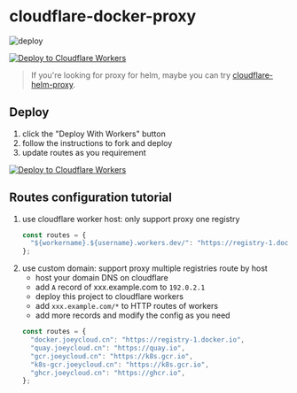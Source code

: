 # cloudflare-docker-proxy

![deploy](https://github.com//joeyedward/cloudflare-docker-proxy/actions/workflows/deploy.yaml/badge.svg)

[![Deploy to Cloudflare Workers](https://deploy.workers.cloudflare.com/button)](https://deploy.workers.cloudflare.com/?url=https://github.com/joeyedward/cloudflare-docker-proxy)

> If you're looking for proxy for helm, maybe you can try [cloudflare-helm-proxy](https://github.com/joeyedward/cloudflare-helm-proxy).

## Deploy

1. click the "Deploy With Workers" button
2. follow the instructions to fork and deploy
3. update routes as you requirement

[![Deploy to Cloudflare Workers](https://deploy.workers.cloudflare.com/button)](https://deploy.workers.cloudflare.com/?url=https://github.com/joeyedward/cloudflare-docker-proxy)

## Routes configuration tutorial

1. use cloudflare worker host: only support proxy one registry
   ```javascript
   const routes = {
     "${workername}.${username}.workers.dev/": "https://registry-1.docker.io",
   };
   ```
2. use custom domain: support proxy multiple registries route by host
   - host your domain DNS on cloudflare
   - add `A` record of xxx.example.com to `192.0.2.1`
   - deploy this project to cloudflare workers
   - add `xxx.example.com/*` to HTTP routes of workers
   - add more records and modify the config as you need
   ```javascript
   const routes = {
     "docker.joeycloud.cn": "https://registry-1.docker.io",
     "quay.joeycloud.cn": "https://quay.io",
     "gcr.joeycloud.cn": "https://k8s.gcr.io",
     "k8s-gcr.joeycloud.cn": "https://k8s.gcr.io",
     "ghcr.joeycloud.cn": "https://ghcr.io",
   };
   ```

